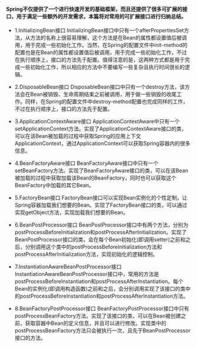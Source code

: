 #### Spring不仅提供了一个进行快速开发的基础框架，而且还提供了很多可扩展的接口，用于满足一些额外的开发需求，本篇将对常用的可扩展接口进行归纳总结。

- 1.InitializingBean接口
InitializingBean接口中只有一个afterPropertiesSet方法，从方法的名称上很容易理解，这个方法是在Bean的属性都设置值后被调用，用于完成一些初始化工作。当然，在Spring的配置文件中init-method的配置也是在Bean的属性都设置值后被调用，用于完成一些初始化工作，不过在执行顺序上，接口的方法先于配置。值得注意的是，这两种方式都是用于完成一些初始化工作，所以相应的方法中不要编写一些复杂且执行时间很长的逻辑。

- 2.DisposableBean接口
DisposableBean接口中只有一个destroy方法，该方法会在Bean被销毁、生命周期结束之前被调用，用于做一些销毁的收尾工作。同样，在Spring的配置文件中destroy-method配置也完成同样的工作，不过在执行顺序上，接口的方法先于配置。

- 3.ApplicationContextAware接口
ApplicationContextAware中只有一个setApplicationContext方法。实现了ApplicationContextAware接口的类，可以在该Bean被加载的过程中获取Spring的应用上下文ApplicationContext，通过ApplicationContext可以获取Spring容器内的很多信息。

- 4.BeanFactoryAware接口
BeanFactoryAware接口中只有一个setBeanFactory方法。实现了BeanFactoryAware接口的类，可以在该Bean被加载的过程中获取加载该Bean的BeanFactory，同时也可以获取这个BeanFactory中加载的其它Bean。

- 5.FactoryBean接口
FactoryBean接口可以实现Bean实例化的个性定制，让Spring容器加载我们想要的Bean。实现了FactoryBean接口的类，可以通过实现getObject方法，实现加载我们想要的Bean。

- 6.BeanPostProcessor接口
BeanPostProcessor接口中有两个方法，分别为postProcessBeforeInitialization和postProcessAfterInitialization。实现了BeanPostProcessor接口的类，会在每个Bean初始化(即调用setter)之前和之后，分别调用这个类中的postProcessBeforeInitialization方法和postProcessAfterInitialization方法，实现初始化的逻辑控制。

- 7.InstantiationAwareBeanPostProcessor接口
InstantiationAwareBeanPostProcessor接口中，常用的方法是postProcessBeforeInstantiation和postProcessAfterInstantiation。每个Bean的实例化(即调用构造函数)之前和之后，会分别调用实现了该接口的类中的postProcessBeforeInstantiation和postProcessAfterInstantiation方法。

- 8.BeanFactoryPostProcessor接口
BeanFactoryPostProcessor接口中只有postProcessBeanFactory方法。实现了该接口的类，可以在Bean被创建之前，获取容器中Bean的定义信息，并且可以进行修改。实现类中的postProcessBeanFactory方法只会被执行一次，且先于BeanPostProcessor接口的方法。
